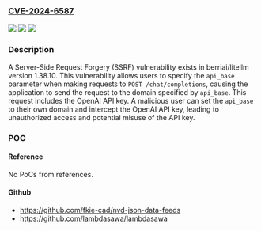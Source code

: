 ### [CVE-2024-6587](https://cve.mitre.org/cgi-bin/cvename.cgi?name=CVE-2024-6587)
![](https://img.shields.io/static/v1?label=Product&message=berriai%2Flitellm&color=blue)
![](https://img.shields.io/static/v1?label=Version&message=unspecified%3C%201.44.9%20&color=brighgreen)
![](https://img.shields.io/static/v1?label=Vulnerability&message=CWE-918%20Server-Side%20Request%20Forgery%20(SSRF)&color=brighgreen)

### Description

A Server-Side Request Forgery (SSRF) vulnerability exists in berriai/litellm version 1.38.10. This vulnerability allows users to specify the `api_base` parameter when making requests to `POST /chat/completions`, causing the application to send the request to the domain specified by `api_base`. This request includes the OpenAI API key. A malicious user can set the `api_base` to their own domain and intercept the OpenAI API key, leading to unauthorized access and potential misuse of the API key.

### POC

#### Reference
No PoCs from references.

#### Github
- https://github.com/fkie-cad/nvd-json-data-feeds
- https://github.com/lambdasawa/lambdasawa


